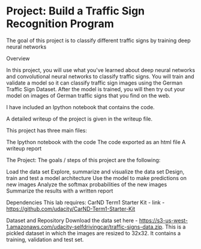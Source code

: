 # Project: Build a Traffic Sign Recognition Program
The goal of this project is to classify different traffic signs by training deep neural networks

Overview

In this project, you will use what you've learned about deep neural networks and convolutional neural networks to classify traffic signs. You will train and validate a model so it can classify traffic sign images using the German Traffic Sign Dataset. After the model is trained, you will then try out your model on images of German traffic signs that you find on the web.

I have included an Ipython notebook that contains the code. 

A detailed writeup of the project is given in the writeup file. 

This project has three main files:

The Ipython notebook with the code
The code exported as an html file
A writeup report 

The Project:
The goals / steps of this project are the following:

Load the data set
Explore, summarize and visualize the data set
Design, train and test a model architecture
Use the model to make predictions on new images
Analyze the softmax probabilities of the new images
Summarize the results with a written report

Dependencies
This lab requires: CarND Term1 Starter Kit - link - https://github.com/udacity/CarND-Term1-Starter-Kit

Dataset and Repository
Download the data set here - https://s3-us-west-1.amazonaws.com/udacity-selfdrivingcar/traffic-signs-data.zip. 
This is a pickled dataset in which the images are resized to 32x32. It contains a training, validation and test set.


